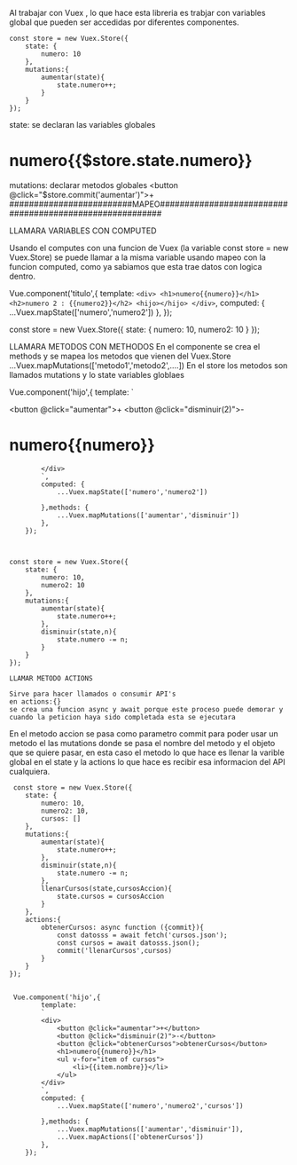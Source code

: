 Al trabajar con Vuex , lo que hace esta libreria es trabjar con variables global que pueden ser
accedidas por diferentes componentes.

    const store = new Vuex.Store({
        state: {
            numero: 10
        },
        mutations:{
            aumentar(state){
                state.numero++;
            }
        }
    });


state: se declaran las variables globales
                <h1>numero{{$store.state.numero}}</h1>

mutations: declarar metodos globales
                <button @click="$store.commit('aumentar')">+</button>
#########################MAPEO#########################################################

LLAMARA VARIABLES CON COMPUTED

Usando el computes con una funcion de Vuex (la variable const store = new Vuex.Store)
se puede llamar a la misma variable usando mapeo con la funcion computed, como ya sabiamos 
que esta trae datos con logica dentro.

Vue.component('titulo',{
            template:
            `
            <div>
                <h1>numero{{numero}}</h1>
                <h2>numero 2 : {{numero2}}</h2>
                <hijo></hijo>
            </div>
            `,
            computed: {
                ...Vuex.mapState(['numero','numero2'])
            },
        });

 const store = new Vuex.Store({
        state: {
            numero: 10,
            numero2: 10
        }
    });

LLAMARA METODOS CON METHODOS
En el componente se crea el  methods y se mapea los metodos que vienen del Vuex.Store
...Vuex.mapMutations(['metodo1','metodo2',....])
En el store los metodos son llamados mutations y lo state variables globlaes

  Vue.component('hijo',{
            template:
            `
            <div>
                <button @click="aumentar">+</button>
                <button @click="disminuir(2)">-</button>
                <h1>numero{{numero}}</h1>

            </div>
            `,
            computed: {
                ...Vuex.mapState(['numero','numero2'])
                
            },methods: {
                ...Vuex.mapMutations(['aumentar','disminuir'])
            },
        });


        
    const store = new Vuex.Store({
        state: {
            numero: 10,
            numero2: 10
        },
        mutations:{
            aumentar(state){
                state.numero++;
            },
            disminuir(state,n){
                state.numero -= n;
            }
        }
    });

    LLAMAR METODO ACTIONS

    Sirve para hacer llamados o consumir API's 
    en actions:{}
    se crea una funcion async y await porque este proceso puede demorar y cuando la peticion haya sido completada esta se ejecutara
   En el metodo accion se pasa como parametro commit para poder usar un metodo el las mutations donde se pasa el nombre del metodo y el objeto que se quiere pasar, en esta caso el metodo lo que hace es llenar la varible global en el state y la actions lo que hace es recibir esa informacion del API cualquiera.


     const store = new Vuex.Store({
        state: {
            numero: 10,
            numero2: 10,
            cursos: []
        },
        mutations:{
            aumentar(state){
                state.numero++;
            },
            disminuir(state,n){
                state.numero -= n;
            },
            llenarCursos(state,cursosAccion){
                state.cursos = cursosAccion
            }
        },
        actions:{
            obtenerCursos: async function ({commit}){
                const datosss = await fetch('cursos.json');
                const cursos = await datosss.json();
                commit('llenarCursos',cursos)
            }
        }
    });


     Vue.component('hijo',{
            template:
            `
            <div>
                <button @click="aumentar">+</button>
                <button @click="disminuir(2)">-</button>
                <button @click="obtenerCursos">obtenerCursos</button>
                <h1>numero{{numero}}</h1>
                <ul v-for="item of cursos">
                    <li>{{item.nombre}}</li>
                </ul>
            </div>
            `,
            computed: {
                ...Vuex.mapState(['numero','numero2','cursos'])
                
            },methods: {
                ...Vuex.mapMutations(['aumentar','disminuir']),
                ...Vuex.mapActions(['obtenerCursos'])
            },
        });